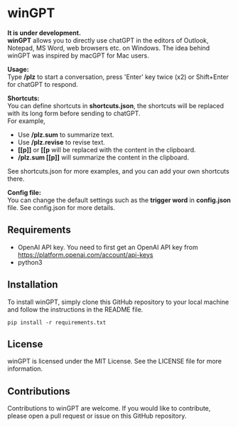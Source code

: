 
# winGPT
**It is under development.**  
**winGPT** allows you to directly use chatGPT in the editors of Outlook, Notepad, MS Word, web browsers etc. on Windows. The idea behind winGPT was inspired by macGPT for Mac users.  


**Usage:**  
Type **/plz** to start a conversation, press 'Enter' key twice (x2) or Shift+Enter for chatGPT to respond.

**Shortcuts:**  
You can define shortcuts in **shortcuts.json**, the shortcuts will be replaced with its long form before sending to chatGPT.  
For example,
* Use **/plz.sum** to summarize text.  
* Use **/plz.revise** to revise text.  
* **[[p]]** or **[[p** will be replaced with the content in the clipboard.  
* **/plz.sum [[p]]** will summarize the content in the clipboard.  

See shortcuts.json for more examples, and you can add your own shortcuts there.  

**Config file:**  
You can change the default settings such as the **trigger word** in **config.json** file.
See config.json for more details.

## Requirements
- OpenAI API key. You need to first get an OpenAI API key from https://platform.openai.com/account/api-keys
- python3

## Installation

To install winGPT, simply clone this GitHub repository to your local machine and follow the instructions in the README file.
```
pip install -r requirements.txt
```
## License

winGPT is licensed under the MIT License. See the LICENSE file for more information.

## Contributions

Contributions to winGPT are welcome. If you would like to contribute, please open a pull request or issue on this GitHub repository.
